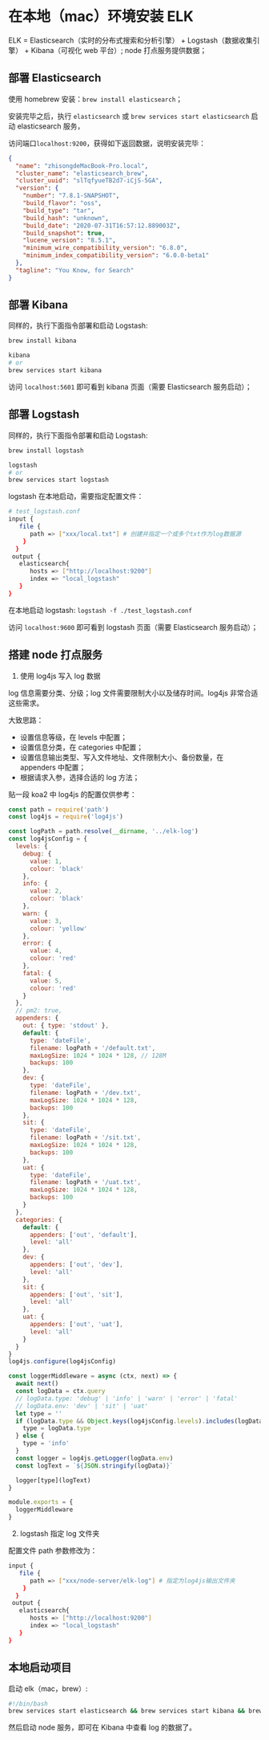 # 在本地（mac）环境安装 ELK

ELK = Elasticsearch（实时的分布式搜索和分析引擎） + Logstash（数据收集引擎） + Kibana（可视化 web 平台）;
node 打点服务提供数据；

## 部署 Elasticsearch

使用 homebrew 安装：`brew install elasticsearch`；

安装完毕之后，执行 `elasticsearch` 或 `brew services start elasticsearch` 启动 elasticsearch 服务，

访问端口`localhost:9200`，获得如下返回数据，说明安装完毕：

```json
{
  "name": "zhisongdeMacBook-Pro.local",
  "cluster_name": "elasticsearch_brew",
  "cluster_uuid": "slTqfyueTB2d7-iCjS-5GA",
  "version": {
    "number": "7.8.1-SNAPSHOT",
    "build_flavor": "oss",
    "build_type": "tar",
    "build_hash": "unknown",
    "build_date": "2020-07-31T16:57:12.889003Z",
    "build_snapshot": true,
    "lucene_version": "8.5.1",
    "minimum_wire_compatibility_version": "6.8.0",
    "minimum_index_compatibility_version": "6.0.0-beta1"
  },
  "tagline": "You Know, for Search"
}
```

## 部署 Kibana

同样的，执行下面指令部署和启动 Logstash:

```bash
brew install kibana

kibana
# or
brew services start kibana
```

访问 `localhost:5601` 即可看到 kibana 页面（需要 Elasticsearch 服务启动）；

## 部署 Logstash

同样的，执行下面指令部署和启动 Logstash:

```bash
brew install logstash

logstash
# or
brew services start logstash
```

logstash 在本地启动，需要指定配置文件：

```bash
# test_logstash.conf
input {
   file {
      path => ["xxx/local.txt"] # 创建并指定一个或多个txt作为log数据源
    }
  }
 output {
   elasticsearch{
      hosts => ["http://localhost:9200"]
      index => "local_logstash"
   }
}
```

在本地启动 logstash: `logstash -f ./test_logstash.conf`

访问 `localhost:9600` 即可看到 logstash 页面（需要 Elasticsearch 服务启动）；

## 搭建 node 打点服务

1. 使用 log4js 写入 log 数据

log 信息需要分类、分级；log 文件需要限制大小以及储存时间。log4js 非常合适这些需求。

大致思路：

- 设置信息等级，在 levels 中配置；
- 设置信息分类，在 categories 中配置；
- 设置信息输出类型、写入文件地址、文件限制大小、备份数量，在 appenders 中配置；
- 根据请求入参，选择合适的 log 方法；

贴一段 koa2 中 log4js 的配置仅供参考：

```js
const path = require('path')
const log4js = require('log4js')

const logPath = path.resolve(__dirname, '../elk-log')
const log4jsConfig = {
  levels: {
    debug: {
      value: 1,
      colour: 'black'
    },
    info: {
      value: 2,
      colour: 'black'
    },
    warn: {
      value: 3,
      colour: 'yellow'
    },
    error: {
      value: 4,
      colour: 'red'
    },
    fatal: {
      value: 5,
      colour: 'red'
    }
  },
  // pm2: true,
  appenders: {
    out: { type: 'stdout' },
    default: {
      type: 'dateFile',
      filename: logPath + '/default.txt',
      maxLogSize: 1024 * 1024 * 128, // 128M
      backups: 100
    },
    dev: {
      type: 'dateFile',
      filename: logPath + '/dev.txt',
      maxLogSize: 1024 * 1024 * 128,
      backups: 100
    },
    sit: {
      type: 'dateFile',
      filename: logPath + '/sit.txt',
      maxLogSize: 1024 * 1024 * 128,
      backups: 100
    },
    uat: {
      type: 'dateFile',
      filename: logPath + '/uat.txt',
      maxLogSize: 1024 * 1024 * 128,
      backups: 100
    }
  },
  categories: {
    default: {
      appenders: ['out', 'default'],
      level: 'all'
    },
    dev: {
      appenders: ['out', 'dev'],
      level: 'all'
    },
    sit: {
      appenders: ['out', 'sit'],
      level: 'all'
    },
    uat: {
      appenders: ['out', 'uat'],
      level: 'all'
    }
  }
}
log4js.configure(log4jsConfig)

const loggerMiddleware = async (ctx, next) => {
  await next()
  const logData = ctx.query
  // logData.type: 'debug' | 'info' | 'warn' | 'error' | 'fatal'
  // logData.env: 'dev' | 'sit' | 'uat'
  let type = ''
  if (logData.type && Object.keys(log4jsConfig.levels).includes(logData.type)) {
    type = logData.type
  } else {
    type = 'info'
  }
  const logger = log4js.getLogger(logData.env)
  const logText = `${JSON.stringify(logData)}`

  logger[type](logText)
}

module.exports = {
  loggerMiddleware
}
```

2. logstash 指定 log 文件夹

配置文件 path 参数修改为：

```bash
input {
   file {
      path => ["xxx/node-server/elk-log"] # 指定为log4js输出文件夹
    }
  }
 output {
   elasticsearch{
      hosts => ["http://localhost:9200"]
      index => "local_logstash"
   }
}
```

## 本地启动项目

启动 elk（mac，brew）:

```bash
#!/bin/bash
brew services start elasticsearch && brew services start kibana && brew services start logstash -f ./local_logstash.conf && logstash -f ./local_logstash.conf
```

然后启动 node 服务，即可在 Kibana 中查看 log 的数据了。

